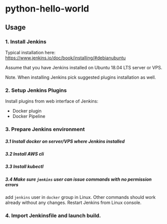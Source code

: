 # python-hello-world

## Usage

### 1. Install Jenkins

Typical installation here: https://www.jenkins.io/doc/book/installing/#debianubuntu 

Assume that you have Jenkins installed on Ubuntu 18.04 LTS server or VPS.

Note. When installing Jenkins pick suggested plugins installation as well.


### 2. Setup Jenkins Plugins

Install plugins from web interface of Jenkins:

- Docker plugin
- Docker Pipeline

### 3. Prepare Jenkins environment

##### 3.1 Install docker on server/VPS  where Jenkins installed

##### 3.2 Install AWS cli

##### 3.3 Install kubectl

##### 3.4 Make sure `jenkins` user can issue commands with no permission errors

add `jenkins` user in `docker` group in Linux. Other commands should work already without any changes.
Restart Jenkins from Linux console.

### 4. Import Jenkinsfile and launch build.

